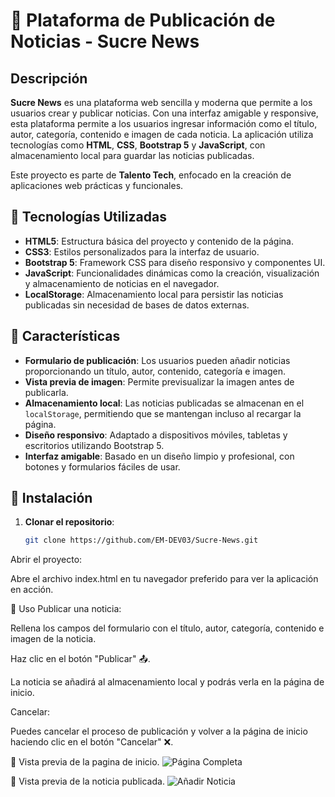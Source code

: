 # 📰 Plataforma de Publicación de Noticias - **Sucre News**

## Descripción

**Sucre News** es una plataforma web sencilla y moderna que permite a los usuarios crear y publicar noticias. Con una interfaz amigable y responsive, esta plataforma permite a los usuarios ingresar información como el título, autor, categoría, contenido e imagen de cada noticia. La aplicación utiliza tecnologías como **HTML**, **CSS**, **Bootstrap 5** y **JavaScript**, con almacenamiento local para guardar las noticias publicadas.

Este proyecto es parte de **Talento Tech**, enfocado en la creación de aplicaciones web prácticas y funcionales.

## 🚀 Tecnologías Utilizadas

- **HTML5**: Estructura básica del proyecto y contenido de la página.
- **CSS3**: Estilos personalizados para la interfaz de usuario.
- **Bootstrap 5**: Framework CSS para diseño responsivo y componentes UI.
- **JavaScript**: Funcionalidades dinámicas como la creación, visualización y almacenamiento de noticias en el navegador.
- **LocalStorage**: Almacenamiento local para persistir las noticias publicadas sin necesidad de bases de datos externas.

## 📝 Características

- **Formulario de publicación**: Los usuarios pueden añadir noticias proporcionando un título, autor, contenido, categoría e imagen.
- **Vista previa de imagen**: Permite previsualizar la imagen antes de publicarla.
- **Almacenamiento local**: Las noticias publicadas se almacenan en el `localStorage`, permitiendo que se mantengan incluso al recargar la página.
- **Diseño responsivo**: Adaptado a dispositivos móviles, tabletas y escritorios utilizando Bootstrap 5.
- **Interfaz amigable**: Basado en un diseño limpio y profesional, con botones y formularios fáciles de usar.

## 🔧 Instalación

1. **Clonar el repositorio**:

   ```bash
   git clone https://github.com/EM-DEV03/Sucre-News.git
Abrir el proyecto:

Abre el archivo index.html en tu navegador preferido para ver la aplicación en acción.

📱 Uso
Publicar una noticia:

Rellena los campos del formulario con el título, autor, categoría, contenido e imagen de la noticia.

Haz clic en el botón "Publicar" 📤.

La noticia se añadirá al almacenamiento local y podrás verla en la página de inicio.

Cancelar:

Puedes cancelar el proceso de publicación y volver a la página de inicio haciendo clic en el botón "Cancelar" ❌.

📸 Vista previa de la pagina de inicio.
![Página Completa](https://github.com/EM-DEV03/Sucre-News/blob/main/img/PaginaCompleta.png?raw=true)

📸 Vista previa de la noticia publicada.
![Añadir Noticia](https://github.com/EM-DEV03/Sucre-News/blob/main/img/A%C3%B1adir.png?raw=true)

